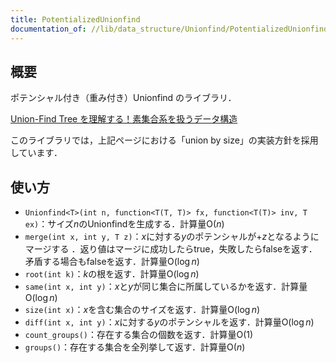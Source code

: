 ```yaml
---
title: PotentializedUnionfind
documentation_of: //lib/data_structure/Unionfind/PotentializedUnionfind.hpp
---
```


## 概要

ポテンシャル付き（重み付き）Unionfind のライブラリ．

[Union-Find Tree を理解する！素集合系を扱うデータ構造](https://algo-logic.info/union-find-tree/)

このライブラリでは，上記ページにおける「union by size」の実装方針を採用しています．

## 使い方

- `Unionfind<T>(int n, function<T(T, T)> fx, function<T(T)> inv, T ex)`：サイズ$n$のUnionfindを生成する．計算量$\mathrm{O}(n)$
- `merge(int x, int y, T z)`：$x$に対する$y$のポテンシャルが$+z$となるようにマージする
．返り値はマージに成功したらtrue，失敗したらfalseを返す．矛盾する場合もfalseを返す．計算量$\mathrm{O}(\log n)$
- `root(int k)`：$k$の根を返す．計算量$\mathrm{O}(\log n)$
- `same(int x, int y)`：$x$と$y$が同じ集合に所属しているかを返す．計算量$\mathrm{O}(\log n)$
- `size(int x)`：$x$を含む集合のサイズを返す．計算量$\mathrm{O}(\log n)$
- `diff(int x, int y)`：$x$に対する$y$のポテンシャルを返す．計算量$\mathrm{O}(\log n)$
- `count_groups()`：存在する集合の個数を返す．計算量$\mathrm{O}(1)$
- `groups()`：存在する集合を全列挙して返す．計算量$\mathrm{O}(n)$